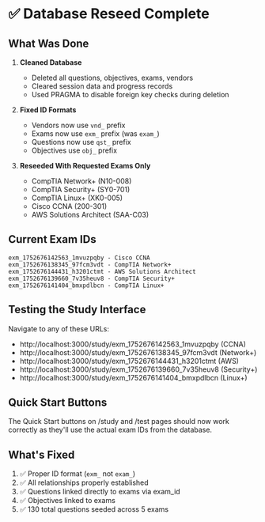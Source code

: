 # ✅ Database Reseed Complete

## What Was Done

1. **Cleaned Database**
   - Deleted all questions, objectives, exams, vendors
   - Cleared session data and progress records
   - Used PRAGMA to disable foreign key checks during deletion

2. **Fixed ID Formats**
   - Vendors now use `vnd_` prefix
   - Exams now use `exm_` prefix (was `exam_`)
   - Questions now use `qst_` prefix
   - Objectives use `obj_` prefix

3. **Reseeded With Requested Exams Only**
   - CompTIA Network+ (N10-008)
   - CompTIA Security+ (SY0-701)
   - CompTIA Linux+ (XK0-005)
   - Cisco CCNA (200-301)
   - AWS Solutions Architect (SAA-C03)

## Current Exam IDs

```
exm_1752676142563_1mvuzpqby - Cisco CCNA
exm_1752676138345_97fcm3vdt - CompTIA Network+
exm_1752676144431_h3201ctmt - AWS Solutions Architect
exm_1752676139660_7v35heuv8 - CompTIA Security+
exm_1752676141404_bmxpdlbcn - CompTIA Linux+
```

## Testing the Study Interface

Navigate to any of these URLs:
- http://localhost:3000/study/exm_1752676142563_1mvuzpqby (CCNA)
- http://localhost:3000/study/exm_1752676138345_97fcm3vdt (Network+)
- http://localhost:3000/study/exm_1752676144431_h3201ctmt (AWS)
- http://localhost:3000/study/exm_1752676139660_7v35heuv8 (Security+)
- http://localhost:3000/study/exm_1752676141404_bmxpdlbcn (Linux+)

## Quick Start Buttons

The Quick Start buttons on /study and /test pages should now work correctly as they'll use the actual exam IDs from the database.

## What's Fixed

1. ✅ Proper ID format (`exm_` not `exam_`)
2. ✅ All relationships properly established
3. ✅ Questions linked directly to exams via exam_id
4. ✅ Objectives linked to exams
5. ✅ 130 total questions seeded across 5 exams